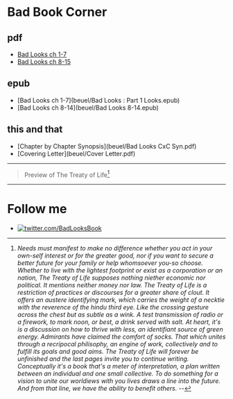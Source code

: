 # Bad Book Corner 
## pdf ##
- [Bad Looks ch 1-7](beuel/Bad-Looks-1-25.pdf)
- [Bad Looks ch 8-15](beuel/Bad-Looks-8-14.pdf)
## epub ##
- [Bad Looks ch 1-7](beuel/Bad Looks : Part 1 Looks.epub)
- [Bad Looks ch 8-14](beuel/Bad Looks 8-14.epub)
## this and that ##
- [Chapter by Chapter Synopsis](beuel/Bad Looks CxC Syn.pdf)
- [Covering Letter](beuel/Cover Letter.pdf)  
***
> Preview of The Treaty of Life[^1] 
> 
>  [^1]: _Needs must manifest to make no difference whether you act in your own-self interest or for the greater good, nor if you want to secure a better future for your family or help whomsoever you-so choose. Whether to live with the lightest footprint or exist as a corporation or an nation, The Treaty of Life supposes nothing niether economic nor political. It mentions neither money nor law. The Treaty of Life is a restriction of practices or discourses for a greater share of clout. It offers an austere identifying mark, which carries the weight of a necktie with the reverence of the hindu third eye. Like the crossing gesture across the chest but as subtle as a wink. A test transmission of radio or a firework, to mark noon, or best, a drink served with salt. At heart, it's is a discussion on how to thrive with less, an identifiant source of green energy.
Admirants have claimed the comfort of socks. That which unites through a recripocal philisophy, an engine of work, collectively and to fulfill its goals and good aims. The Treaty of Life will forever be unfinished and the last pages invite you to continue writing. Conceptually it's a book that's a meter of interpretation, a plan written between an individual and one small collective.
	To do something for a vision to unite our worldiews with you lives draws a line into the future. And from that line, we have the ability to benefit others. -_-
***
# Follow me #
- [![twitter.com/BadLooksBook](https://img.shields.io:/twitter/follow/BadLooksBook?style=social)](https://twitter.com/BadLooksBook)

